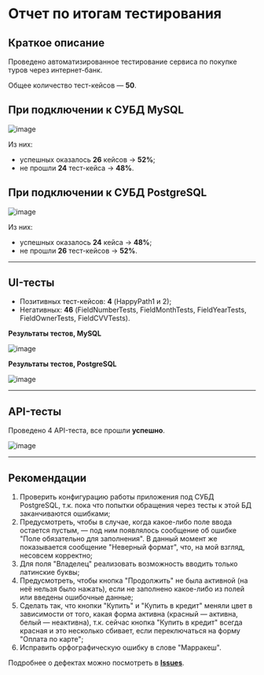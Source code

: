 # Отчет по итогам тестирования

## Краткое описание
Проведено автоматизированное тестирование сервиса по покупке туров через интернет-банк.

Общее количество тест-кейсов — **50**.

## При подключении к СУБД MySQL

![image](https://i.gyazo.com/9297c3e0f2e982fca767780b6c366979.png)

Из них:
- успешных оказалось **26** кейсов → **52%**; 
- не прошли **24** тест-кейса → **48%**.

## При подключении к СУБД PostgreSQL

![image](https://i.gyazo.com/6e04b560f78dbe4cb5d8b9faec8353f0.png)

Из них:
- успешных оказалось **24** кейса → **48%**; 
- не прошли **26** тест-кейсов → **52%**.

------------

## UI-тесты
- Позитивных тест-кейсов: **4** (HappyPath1 и 2);
- Негативных: **46** (FieldNumberTests, FieldMonthTests, FieldYearTests, FieldOwnerTests, FieldCVVTests).

**Результаты тестов, MySQL**

![image](https://i.gyazo.com/69bd8768776e5c1c9559e5bc33efa1fb.png)

**Результаты тестов, PostgreSQL**

![image](https://i.gyazo.com/112cd1dbd524b28a442bc83017357ded.png)

------------

## API-тесты
Проведено 4 API-теста, все прошли **успешно**.

![image](https://i.gyazo.com/fb51ae7686176dd32ce978210766ebd8.png)

------------

## Рекомендации
1. Проверить конфигурацию работы приложения под СУБД PostgreSQL, т.к. пока что попытки обращения через тесты к этой БД заканчиваются ошибками;
2. Предусмотреть, чтобы в случае, когда какое-либо поле ввода остается пустым, — под ним появлялось сообщение об ошибке "Поле обязательно для заполнения". В данный момент же показывается сообщение "Неверный формат", что, на мой взгляд, несовсем корректно;
3. Для поля "Владелец" реализовать возможность вводить только латинские буквы;
4. Предусмотреть, чтобы кнопка "Продолжить" не была активной (на неё нельзя было нажать), если не заполнено какое-либо из полей или введены ошибочные данные;
5. Сделать так, что кнопки "Купить" и "Купить в кредит" меняли цвет в зависимости от того, какая форма активна (красный — активна, белый — неактивна), 
т.к. сейчас кнопка "Купить в кредит" всегда красная и это несколько сбивает, если переключаться на форму "Оплата по карте";
6. Исправить орфографическую ошибку в слове "Марракеш".

Подробнее о дефектах можно посмотреть в [**Issues**](https://github.com/Yuditskiy-o/QA-Diploma/issues).
